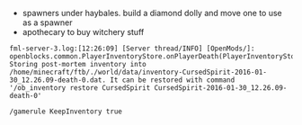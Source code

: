   - spawners under haybales. build a diamond dolly and move one to use
    as a spawner
  - apothecary to buy witchery stuff

<!-- end list -->

    fml-server-3.log:[12:26:09] [Server thread/INFO] [OpenMods/]: openblocks.common.PlayerInventoryStore.onPlayerDeath(PlayerInventoryStore.java:303): Storing post-mortem inventory into /home/minecraft/ftb/./world/data/inventory-CursedSpirit-2016-01-30_12.26.09-death-0.dat. It can be restored with command '/ob_inventory restore CursedSpirit CursedSpirit-2016-01-30_12.26.09-death-0'

`/gamerule KeepInventory true`